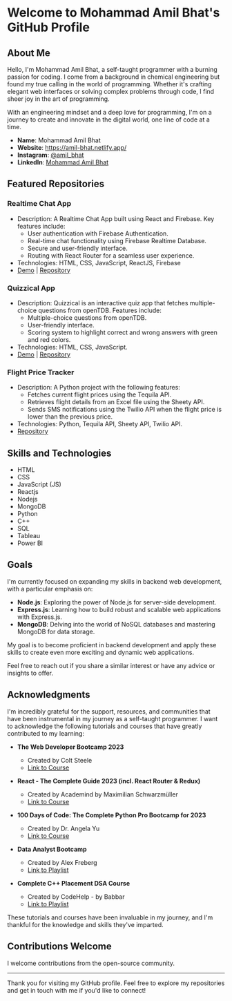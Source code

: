 # Welcome to Mohammad Amil Bhat's GitHub Profile


## About Me

Hello, I'm Mohammad Amil Bhat, a self-taught programmer with a burning passion for coding. I come from a background in chemical engineering but found my true calling in the world of programming. Whether it's crafting elegant web interfaces or solving complex problems through code, I find sheer joy in the art of programming.

With an engineering mindset and a deep love for programming, I'm on a journey to create and innovate in the digital world, one line of code at a time.

- **Name**: Mohammad Amil Bhat
- **Website**: https://amil-bhat.netlify.app/
- **Instagram**: [@amil_bhat](https://www.instagram.com/amil_bhat/)
- **LinkedIn**: [Mohammad Amil Bhat](https://www.linkedin.com/in/mohammad-amil-bhat-91a238157/)


## Featured Repositories

### Realtime Chat App
- Description: A Realtime Chat App built using React and Firebase. Key features include:
  - User authentication with Firebase Authentication.
  - Real-time chat functionality using Firebase Realtime Database.
  - Secure and user-friendly interface.
  - Routing with React Router for a seamless user experience.
- Technologies: HTML, CSS, JavaScript, ReactJS, Firebase
- [Demo](https://mabrealtimechat.netlify.app/) | [Repository](https://github.com/amilbhat/realtime-chat-app)

### Quizzical App
- Description: Quizzical is an interactive quiz app that fetches multiple-choice questions from openTDB. Features include:
  - Multiple-choice questions from openTDB.
  - User-friendly interface.
  - Scoring system to highlight correct and wrong answers with green and red colors.
- Technologies: HTML, CSS, JavaScript.
- [Demo](https://amilbhat.github.io/Quizzical/) | [Repository](https://github.com/amilbhat/Quizzical)

### Flight Price Tracker
- Description: A Python project with the following features:
  - Fetches current flight prices using the Tequila API.
  - Retrieves flight details from an Excel file using the Sheety API.
  - Sends SMS notifications using the Twilio API when the flight price is lower than the previous price.
- Technologies: Python, Tequila API, Sheety API, Twilio API.
- [Repository](https://github.com/amilbhat/pythonprojects/tree/4507b6b4e2cbd0e2082c9a5436f8409aa45cb0dc/Flight%20Finder)

## Skills and Technologies

- HTML
- CSS
- JavaScript (JS)
- Reactjs
- Nodejs
- MongoDB
- Python
- C++
- SQL
- Tableau
- Power BI


## Goals

I'm currently focused on expanding my skills in backend web development, with a particular emphasis on:

- **Node.js**: Exploring the power of Node.js for server-side development.
- **Express.js**: Learning how to build robust and scalable web applications with Express.js.
- **MongoDB**: Delving into the world of NoSQL databases and mastering MongoDB for data storage.

My goal is to become proficient in backend development and apply these skills to create even more exciting and dynamic web applications.

Feel free to reach out if you share a similar interest or have any advice or insights to offer.


## Acknowledgments

I'm incredibly grateful for the support, resources, and communities that have been instrumental in my journey as a self-taught programmer. I want to acknowledge the following tutorials and courses that have greatly contributed to my learning:

- **The Web Developer Bootcamp 2023**
  - Created by Colt Steele
  - [Link to Course](https://www.udemy.com/course/the-web-developer-bootcamp/)

- **React - The Complete Guide 2023 (incl. React Router & Redux)**
  - Created by Academind by Maximilian Schwarzmüller
  - [Link to Course](https://www.udemy.com/course/react-the-complete-guide-incl-redux/)

- **100 Days of Code: The Complete Python Pro Bootcamp for 2023**
  - Created by Dr. Angela Yu
  - [Link to Course](https://www.udemy.com/course/100-days-of-code/)

- **Data Analyst Bootcamp**
  - Created by Alex Freberg
  - [Link to Playlist](https://www.youtube.com/playlist?list=PLUaB-1hjhk8FE_XZ87vPPSfHqb6OcM0cF)

- **Complete C++ Placement DSA Course**
  - Created by CodeHelp - by Babbar
  - [Link to Playlist](https://www.youtube.com/playlist?list=PLDzeHZWIZsTryvtXdMr6rPh4IDexB5NIA)

These tutorials and courses have been invaluable in my journey, and I'm thankful for the knowledge and skills they've imparted.


## Contributions Welcome

I welcome contributions from the open-source community.

---

Thank you for visiting my GitHub profile. Feel free to explore my repositories and get in touch with me if you'd like to connect!
